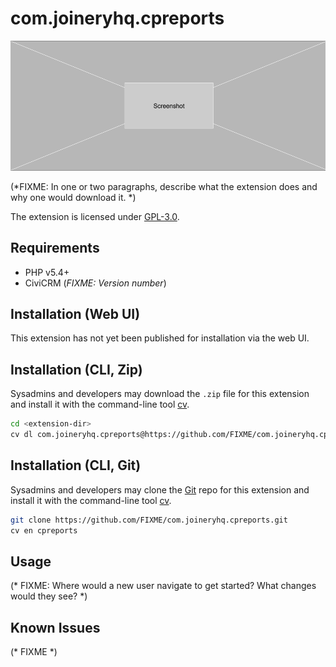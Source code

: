 # com.joineryhq.cpreports

![Screenshot](/images/screenshot.png)

(*FIXME: In one or two paragraphs, describe what the extension does and why one would download it. *)

The extension is licensed under [GPL-3.0](LICENSE.txt).

## Requirements

* PHP v5.4+
* CiviCRM (*FIXME: Version number*)

## Installation (Web UI)

This extension has not yet been published for installation via the web UI.

## Installation (CLI, Zip)

Sysadmins and developers may download the `.zip` file for this extension and
install it with the command-line tool [cv](https://github.com/civicrm/cv).

```bash
cd <extension-dir>
cv dl com.joineryhq.cpreports@https://github.com/FIXME/com.joineryhq.cpreports/archive/master.zip
```

## Installation (CLI, Git)

Sysadmins and developers may clone the [Git](https://en.wikipedia.org/wiki/Git) repo for this extension and
install it with the command-line tool [cv](https://github.com/civicrm/cv).

```bash
git clone https://github.com/FIXME/com.joineryhq.cpreports.git
cv en cpreports
```

## Usage

(* FIXME: Where would a new user navigate to get started? What changes would they see? *)

## Known Issues

(* FIXME *)

